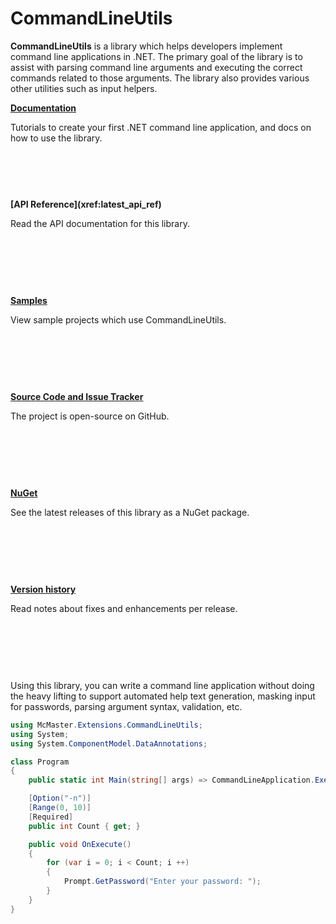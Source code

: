 CommandLineUtils
================

**CommandLineUtils** is a library which helps developers implement command line applications in .NET.
The primary goal of the library is to assist with parsing command line arguments and executing the correct
commands related to those arguments. The library also provides various other utilities such as input helpers.

<div class="row">
    <div class="col-md-4">
        <div class="panel panel-default" style="min-height: 140px">
            <div class="panel-body">
                <p><strong><a href="docs/intro.md">Documentation</a></strong></p>
                <p>Tutorials to create your first .NET command line application, and docs on how to use the library.</p>
            </div>
        </div>
    </div>
    <div class="col-md-4">
        <div class="panel panel-default" style="min-height: 140px">
            <div class="panel-body">
                <p><strong> [API Reference](xref:latest_api_ref) </strong></p>
                <p>Read the API documentation for this library.</p>
            </div>
        </div>
    </div>
    <div class="col-md-4">
        <div class="panel panel-default" style="min-height: 140px">
            <div class="panel-body">
                <p><strong><a href="https://github.com/natemcmaster/CommandLineUtils/tree/main/docs/samples/">Samples</a></strong></p>
                <p>View sample projects which use CommandLineUtils.</p>
            </div>
        </div>
    </div>
    <div class="col-md-4">
        <div class="panel panel-default" style="min-height: 140px">
            <div class="panel-body">
                <p><strong><a href="https://github.com/natemcmaster/CommandLineUtils">Source Code and Issue Tracker</a></strong></p>
                <p>The project is open-source on GitHub.</p>
            </div>
        </div>
    </div>
    <div class="col-md-4">
        <div class="panel panel-default" style="min-height: 140px">
            <div class="panel-body">
                <p><strong><a href="https://nuget.org/packages/McMaster.Extensions.CommandLineUtils">NuGet</a></strong></p>
                <p>See the latest releases of this library as a NuGet package.</p>
            </div>
        </div>
    </div>
    <div class="col-md-4">
        <div class="panel panel-default" style="min-height: 140px">
            <div class="panel-body">
                <p><strong><a href="https://github.com/natemcmaster/CommandLineUtils/tree/main/CHANGELOG.md">Version history</a></strong></p>
                <p>Read notes about fixes and enhancements per release.</p>
            </div>
        </div>
    </div>
</div>


Using this library, you can write a command line application without doing the heavy lifting to support automated help text generation,
masking input for passwords, parsing argument syntax, validation, etc.

```c#
using McMaster.Extensions.CommandLineUtils;
using System;
using System.ComponentModel.DataAnnotations;

class Program
{
    public static int Main(string[] args) => CommandLineApplication.Execute<Program>(args);

    [Option("-n")]
    [Range(0, 10)]
    [Required]
    public int Count { get; }

    public void OnExecute()
    {
        for (var i = 0; i < Count; i ++)
        {
            Prompt.GetPassword("Enter your password: ");
        }
    }
}
```
